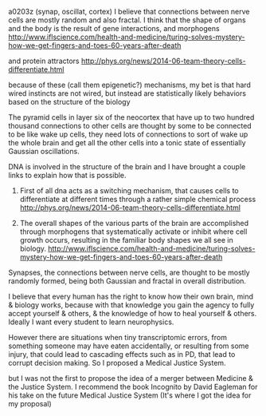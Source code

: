 a0203z
(synap, oscillat, cortex)
I believe that connections between nerve cells are mostly random and also fractal. I think that the shape of organs and the body is the result of gene interactions, and morphogens 
http://www.iflscience.com/health-and-medicine/turing-solves-mystery-how-we-get-fingers-and-toes-60-years-after-death

and protein attractors http://phys.org/news/2014-06-team-theory-cells-differentiate.html

because of these (call them epigenetic?) mechanisms, my bet is that hard wired instincts are not wired, but instead are statistically likely behaviors based on the structure of the biology

The pyramid cells in layer six of the neocortex that have up to two hundred thousand connections to other cells are thought by some to be connected to be like wake up cells, they need lots of connections to sort of wake up the whole brain and get all the other cells into a tonic state of essentially Gaussian oscillations.

DNA is involved in the structure of the brain and I have brought a couple links to explain how that is possible.

1. First of all dna acts as a switching mechanism, that causes cells to differentiate at different times through a rather simple chemical process http://phys.org/news/2014-06-team-theory-cells-differentiate.html 

2. The overall shapes of the various parts of the brain are accomplished through morphogens that systematically activate or inhibit where cell growth occurs, resulting in the familiar body shapes we all see in biology.
http://www.iflscience.com/health-and-medicine/turing-solves-mystery-how-we-get-fingers-and-toes-60-years-after-death

Synapses, the connections between nerve cells, are thought to be mostly randomly formed, being both Gaussian and fractal in overall distribution.

I believe that every human has the right to know how their own brain, mind & biology works, because with that knowledge you gain the agency to fully accept yourself & others, & the knowledge of how to heal yourself & others. Ideally I want every student to learn neurophysics.

However there are situations when tiny transcriptomic errors, from something someone may have eaten accidentally, or resulting from some injury, that could lead to cascading effects such as in PD, that lead to corrupt decision making. So I proposed a Medical Justice System.

but I was not the first to propose the idea of a merger between Medicine & the Justice System. I recommend the book Incognito by David Eagleman for his take on the future Medical Justice System (It's where I got the idea for my proposal)

